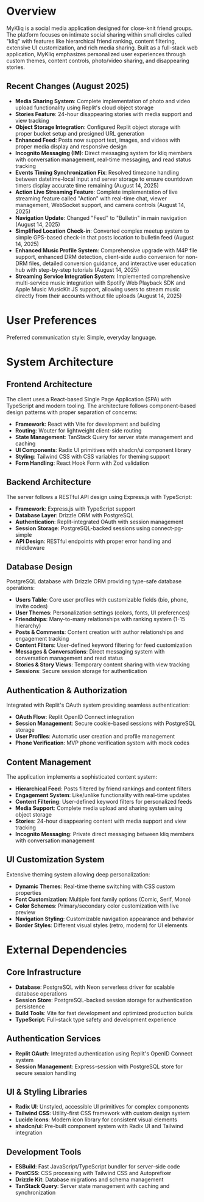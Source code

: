 # Overview

MyKliq is a social media application designed for close-knit friend groups. The platform focuses on intimate social sharing within small circles called "kliq" with features like hierarchical friend ranking, content filtering, extensive UI customization, and rich media sharing. Built as a full-stack web application, MyKliq emphasizes personalized user experiences through custom themes, content controls, photo/video sharing, and disappearing stories.

## Recent Changes (August 2025)
- **Media Sharing System**: Complete implementation of photo and video upload functionality using Replit's cloud object storage
- **Stories Feature**: 24-hour disappearing stories with media support and view tracking
- **Object Storage Integration**: Configured Replit object storage with proper bucket setup and presigned URL generation
- **Enhanced Feed**: Posts now support text, images, and videos with proper media display and responsive design
- **Incognito Messaging (IM)**: Direct messaging system for kliq members with conversation management, real-time messaging, and read status tracking
- **Events Timing Synchronization Fix**: Resolved timezone handling between datetime-local input and server storage to ensure countdown timers display accurate time remaining (August 14, 2025)
- **Action Live Streaming Feature**: Complete implementation of live streaming feature called "Action" with real-time chat, viewer management, WebSocket support, and camera controls (August 14, 2025)
- **Navigation Update**: Changed "Feed" to "Bulletin" in main navigation (August 14, 2025)
- **Simplified Location Check-in**: Converted complex meetup system to simple GPS-based check-in that posts location to bulletin feed (August 14, 2025)
- **Enhanced Music Profile System**: Comprehensive upgrade with M4P file support, enhanced DRM detection, client-side audio conversion for non-DRM files, detailed conversion guidance, and interactive user education hub with step-by-step tutorials (August 14, 2025)
- **Streaming Service Integration System**: Implemented comprehensive multi-service music integration with Spotify Web Playback SDK and Apple Music MusicKit JS support, allowing users to stream music directly from their accounts without file uploads (August 14, 2025)

# User Preferences

Preferred communication style: Simple, everyday language.

# System Architecture

## Frontend Architecture
The client uses a React-based Single Page Application (SPA) with TypeScript and modern tooling. The architecture follows component-based design patterns with proper separation of concerns:

- **Framework**: React with Vite for development and building
- **Routing**: Wouter for lightweight client-side routing
- **State Management**: TanStack Query for server state management and caching
- **UI Components**: Radix UI primitives with shadcn/ui component library
- **Styling**: Tailwind CSS with CSS variables for theming support
- **Form Handling**: React Hook Form with Zod validation

## Backend Architecture
The server follows a RESTful API design using Express.js with TypeScript:

- **Framework**: Express.js with TypeScript support
- **Database Layer**: Drizzle ORM with PostgreSQL
- **Authentication**: Replit-integrated OAuth with session management
- **Session Storage**: PostgreSQL-backed sessions using connect-pg-simple
- **API Design**: RESTful endpoints with proper error handling and middleware

## Database Design
PostgreSQL database with Drizzle ORM providing type-safe database operations:

- **Users Table**: Core user profiles with customizable fields (bio, phone, invite codes)
- **User Themes**: Personalization settings (colors, fonts, UI preferences)
- **Friendships**: Many-to-many relationships with ranking system (1-15 hierarchy)
- **Posts & Comments**: Content creation with author relationships and engagement tracking
- **Content Filters**: User-defined keyword filtering for feed customization
- **Messages & Conversations**: Direct messaging system with conversation management and read status
- **Stories & Story Views**: Temporary content sharing with view tracking
- **Sessions**: Secure session storage for authentication

## Authentication & Authorization
Integrated with Replit's OAuth system providing seamless authentication:

- **OAuth Flow**: Replit OpenID Connect integration
- **Session Management**: Secure cookie-based sessions with PostgreSQL storage
- **User Profiles**: Automatic user creation and profile management
- **Phone Verification**: MVP phone verification system with mock codes

## Content Management
The application implements a sophisticated content system:

- **Hierarchical Feed**: Posts filtered by friend rankings and content filters
- **Engagement System**: Like/unlike functionality with real-time updates
- **Content Filtering**: User-defined keyword filters for personalized feeds
- **Media Support**: Complete media upload and sharing system using object storage
- **Stories**: 24-hour disappearing content with media support and view tracking
- **Incognito Messaging**: Private direct messaging between kliq members with conversation management

## UI Customization System
Extensive theming system allowing deep personalization:

- **Dynamic Themes**: Real-time theme switching with CSS custom properties
- **Font Customization**: Multiple font family options (Comic, Serif, Mono)
- **Color Schemes**: Primary/secondary color customization with live preview
- **Navigation Styling**: Customizable navigation appearance and behavior
- **Border Styles**: Different visual styles (retro, modern) for UI elements

# External Dependencies

## Core Infrastructure
- **Database**: PostgreSQL with Neon serverless driver for scalable database operations
- **Session Store**: PostgreSQL-backed session storage for authentication persistence
- **Build Tools**: Vite for fast development and optimized production builds
- **TypeScript**: Full-stack type safety and development experience

## Authentication Services
- **Replit OAuth**: Integrated authentication using Replit's OpenID Connect system
- **Session Management**: Express-session with PostgreSQL store for secure session handling

## UI & Styling Libraries
- **Radix UI**: Unstyled, accessible UI primitives for complex components
- **Tailwind CSS**: Utility-first CSS framework with custom design system
- **Lucide Icons**: Modern icon library for consistent visual elements
- **shadcn/ui**: Pre-built component system with Radix UI and Tailwind integration

## Development Tools
- **ESBuild**: Fast JavaScript/TypeScript bundler for server-side code
- **PostCSS**: CSS processing with Tailwind CSS and Autoprefixer
- **Drizzle Kit**: Database migrations and schema management
- **TanStack Query**: Server state management with caching and synchronization